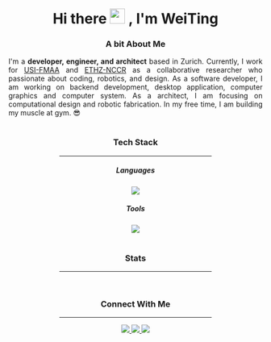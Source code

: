 <div id="header" align="center">
<h1> Hi there
<img src="https://media.giphy.com/media/hvRJCLFzcasrR4ia7z/giphy.gif" width="30px"/>
, I'm WeiTing
</h1>
</div>

<div id="about me" align="justify">
<h3 align="center">A bit About Me
</h3>
I'm a <strong>developer, engineer, and architect</strong> based in Zurich. Currently, I work for
<a href="https://github.com/USI-FMAA">USI-FMAA</a> and <a href="https://dfab.ch">ETHZ-NCCR</a>
as a collaborative researcher who passionate about coding, robotics, and design. As a software
developer, I am working on backend development, desktop application, computer graphics and computer system. As a
architect, I am focusing on computational design and robotic fabrication. In my free time, I am
building my muscle at gym. 😎
</div>
<br>

<div id="Tech Stack" align="center">
<h3 align="center">Tech Stack
</h3>
  <hr width=60% />
<h5 align="center"> Languages
</h5>
<img  
src="https://skillicons.dev/icons?i=python,c,cpp,arduino,lua,go,java&perline=10"/>
<h5 align="center"> Tools
</h5>
<img
src="https://skillicons.dev/icons?i=neovim,visualstudio,vscode,git,github,docker,bash,linux,idea,maven,figma,ps,ai,ae&perline=7"/>
</div>
<br>
<div id="Tech Stack" align="center">
<h3 align="center"> Stats
</h3>
<hr width=60% />


<!-- NOTE:
![Anurag's GitHub
stats](https://github-readme-stats.vercel.app/api?username=WeiTing1991&show_icons=true&theme=transparent)
https://shields.io/badges
[![GitHub Streak](http://github-readme-streak-stats.herokuapp.com?user=your-GitHub-username&theme=dark&background=000000)](https://git.io/streak-stats)
https://dev.to/envoy_/150-badges-for-github-pnk
-->
</div>
<br>

<div id="badge" align="center">
  <h3 align="center">Connect With Me
  </h3>

<hr width=60% />
<a href="https://github.com/WeiTing1991">
  <img src="https://img.shields.io/badge/GitHub-100000?style=for-the-badge&logo=github&logoColor=white">
</a>
<a href="https://weitingworks.com">
  <img src="https://img.shields.io/badge/website-330F63?style=for-the-badge&logo=About.me&logoColor=white">
</a>
<a href="https://www.linkedin.com/in/chen-weiting/">
  <img src="https://img.shields.io/badge/LinkedIn-0077B5?style=for-the-badge&logo=linkedin&logoColor=white">
</a>

</div>
